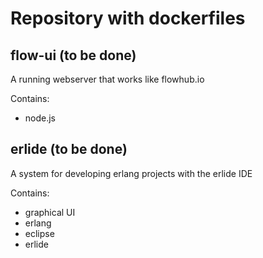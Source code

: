 # Repository with dockerfiles

## flow-ui (to be done)
A running webserver that works like flowhub.io

Contains:
- node.js
  
  
## erlide (to be done)
A system for developing erlang projects with the erlide IDE

Contains:
- graphical UI
- erlang
- eclipse
- erlide
